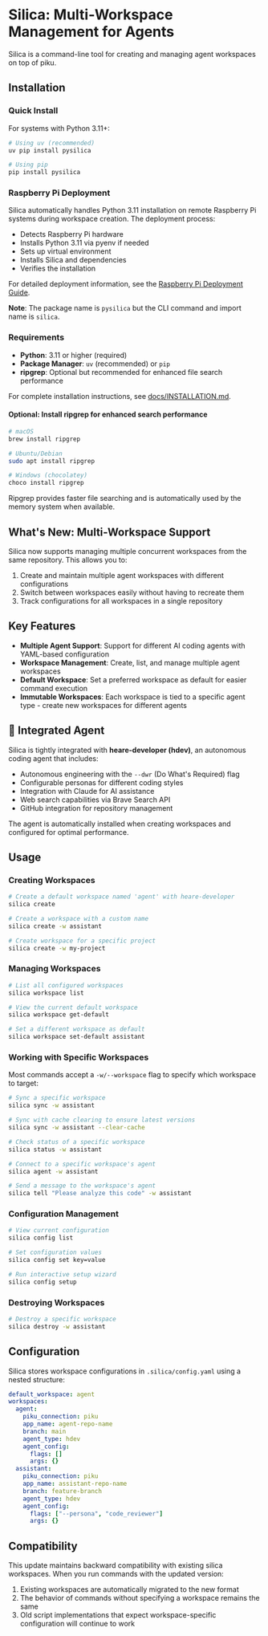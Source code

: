# Silica: Multi-Workspace Management for Agents

Silica is a command-line tool for creating and managing agent workspaces on top of piku.

## Installation

### Quick Install

For systems with Python 3.11+:

```bash
# Using uv (recommended)
uv pip install pysilica

# Using pip
pip install pysilica
```

### Raspberry Pi Deployment

Silica automatically handles Python 3.11 installation on remote Raspberry Pi systems during workspace creation. The deployment process:

- Detects Raspberry Pi hardware
- Installs Python 3.11 via pyenv if needed
- Sets up virtual environment
- Installs Silica and dependencies
- Verifies the installation

For detailed deployment information, see the [Raspberry Pi Deployment Guide](docs/remote/RASPBERRY_PI_DEPLOYMENT.md).

**Note**: The package name is `pysilica` but the CLI command and import name is `silica`.

### Requirements

- **Python**: 3.11 or higher (required)
- **Package Manager**: `uv` (recommended) or `pip`
- **ripgrep**: Optional but recommended for enhanced file search performance

For complete installation instructions, see [docs/INSTALLATION.md](docs/remote/INSTALLATION.md).

#### Optional: Install ripgrep for enhanced search performance
```bash
# macOS
brew install ripgrep

# Ubuntu/Debian
sudo apt install ripgrep

# Windows (chocolatey)
choco install ripgrep
```

Ripgrep provides faster file searching and is automatically used by the memory system when available.

## What's New: Multi-Workspace Support

Silica now supports managing multiple concurrent workspaces from the same repository. This allows you to:

1. Create and maintain multiple agent workspaces with different configurations
2. Switch between workspaces easily without having to recreate them
3. Track configurations for all workspaces in a single repository

## Key Features

- **Multiple Agent Support**: Support for different AI coding agents with YAML-based configuration
- **Workspace Management**: Create, list, and manage multiple agent workspaces
- **Default Workspace**: Set a preferred workspace as default for easier command execution
- **Immutable Workspaces**: Each workspace is tied to a specific agent type - create new workspaces for different agents

## 🤖 Integrated Agent

Silica is tightly integrated with **heare-developer (hdev)**, an autonomous coding agent that includes:

- Autonomous engineering with the `--dwr` (Do What's Required) flag
- Configurable personas for different coding styles  
- Integration with Claude for AI assistance
- Web search capabilities via Brave Search API
- GitHub integration for repository management

The agent is automatically installed when creating workspaces and configured for optimal performance.

## Usage

### Creating Workspaces

```bash
# Create a default workspace named 'agent' with heare-developer
silica create

# Create a workspace with a custom name
silica create -w assistant

# Create workspace for a specific project
silica create -w my-project
```

### Managing Workspaces

```bash
# List all configured workspaces
silica workspace list

# View the current default workspace
silica workspace get-default

# Set a different workspace as default
silica workspace set-default assistant
```

### Working with Specific Workspaces

Most commands accept a `-w/--workspace` flag to specify which workspace to target:

```bash
# Sync a specific workspace
silica sync -w assistant

# Sync with cache clearing to ensure latest versions
silica sync -w assistant --clear-cache

# Check status of a specific workspace
silica status -w assistant

# Connect to a specific workspace's agent
silica agent -w assistant

# Send a message to the workspace's agent
silica tell "Please analyze this code" -w assistant
```

### Configuration Management

```bash
# View current configuration
silica config list

# Set configuration values
silica config set key=value

# Run interactive setup wizard  
silica config setup
```

### Destroying Workspaces

```bash
# Destroy a specific workspace
silica destroy -w assistant
```

## Configuration

Silica stores workspace configurations in `.silica/config.yaml` using a nested structure:

```yaml
default_workspace: agent
workspaces:
  agent:
    piku_connection: piku
    app_name: agent-repo-name
    branch: main
    agent_type: hdev
    agent_config:
      flags: []
      args: {}
  assistant:
    piku_connection: piku
    app_name: assistant-repo-name
    branch: feature-branch
    agent_type: hdev
    agent_config:
      flags: ["--persona", "code_reviewer"]
      args: {}
```

## Compatibility

This update maintains backward compatibility with existing silica workspaces. When you run commands with the updated version:

1. Existing workspaces are automatically migrated to the new format
2. The behavior of commands without specifying a workspace remains the same
3. Old script implementations that expect workspace-specific configuration will continue to work
